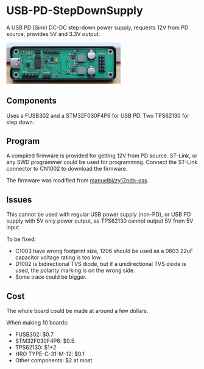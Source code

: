 # USB-PD-StepDownSupply
A USB PD (Sink) DC-DC step-down power supply, requests 12V from PD source, provides 5V and 3.3V output.

<img
  src="PCB/board.jpg"
  alt="Photo of PCB"
  title="Photo of PCB"
  style="display: inline-block; margin: 0 auto; max-width: 300px">

## Components
Uses a FUSB302 and a STM32F030F4P6 for USB PD.
Two TPS62130 for step down.

## Program
A compiled firmware is provided for getting 12V from PD source. 
ST-Link, or any SWD programmer could be used for programming. 
Connect the ST-Link connector to CN1002 to download the firmware.

The firmware was modified from [manuelbl/zy12pdn-oss](https://github.com/manuelbl/zy12pdn-oss).

## Issues
This cannot be used with regular USB power supply (non-PD), or USB PD supply with 5V only power output, as TPS62130 cannot output 5V from 5V input. 

To be fixed:
- C1003 have wrong footprint size, 1206 should be used as a 0603 22uF capacitor voltage rating is too low.
- D1002 is bidirectional TVS diode, but if a unidirectional TVS diode is used, the polarity marking is on the wrong side. 
- Some trace could be bigger.

## Cost
The whole board could be made at around a few dollars.

When making 10 boards:
- FUSB302: $0.7
- STM32F030F4P6: $0.5
- TPS62130: $1*2
- HRO TYPE-C-31-M-12: $0.1
- Other components: $2 at most
